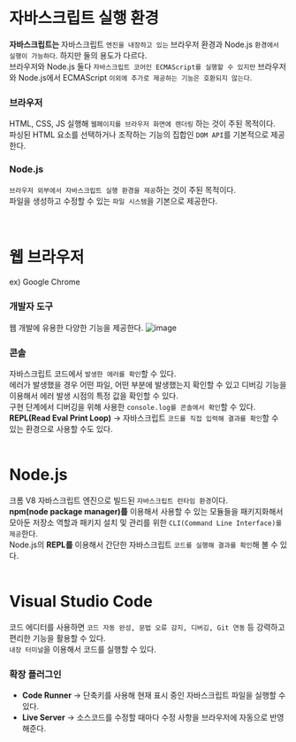 # 자바스크립트 실행 환경

__자바스크립트는__ 자바스크립트 `엔진을 내장하고 있는` 브라우저 환경과 Node.js `환경에서 실행이 가능하다`. 하지만 둘의 용도가 다르다.  
브라우저와 Node.js 둘다 `자바스크립트 코어인 ECMAScript를 실행할 수 있지만` 브라우저와 Node.js에서 ECMAScript `이외에 추가로 제공하는 기능은 호환되지 않는다`. 

### 브라우저
HTML, CSS, JS 실행해 `웹페이지를 브라우저 화면에 렌더링` 하는 것이 주된 목적이다.  
파싱된 HTML 요소를 선택하거나 조작하는 기능의 집합인 `DOM API`를 기본적으로 제공한다.   

### Node.js
`브라우저 외부에서 자바스크립트 실행 환경을 제공`하는 것이 주된 목적이다.  
파일을 생성하고 수정할 수 있는 `파일 시스템`을 기본으로 제공한다.  

<br/>

# 웹 브라우저
ex) Google Chrome

### 개발자 도구
웹 개발에 유용한 다양한 기능을 제공한다.
![image](https://user-images.githubusercontent.com/43084680/166237398-243f9d30-8c37-4d36-a90c-47dc9c45c0d0.png)

### 콘솔
자바스크립트 코드에서 `발생한 에러를 확인`할 수 있다.  
에러가 발생했을 경우 어떤 파일, 어떤 부분에 발생했는지 확인할 수 있고 디버깅 기능을 이용해서 에러 발생 시점의 특정 값을 확인할 수 있다.  
구현 단계에서 디버깅을 위해 사용한 `console.log를 콘솔에서 확인`할 수 있다.  
__REPL(Read Eval Print Loop)__ &rarr; 자바스크립트 `코드를 직접 입력해 결과를 확인`할 수 있는 환경으로 사용할 수도 있다.  
<br/>

# Node.js
크롬 V8 자바스크립트 엔진으로 빌드된 `자바스크립트 런타임 환경`이다.  
__npm(node package manager)를__ 이용해서 사용할 수 있는 모듈들을 패키지화해서 모아둔 저장소 역할과 패키지 설치 및 관리를 위한 `CLI(Command Line Interface)를 제공`한다.  
Node.js의 __REPL를__ 이용해서 간단한 자바스크립트 `코드를 실행해 결과를 확인`해 볼 수 있다.  
<br/>

# Visual Studio Code 
코드 에디터를 사용하면 `코드 자동 완성, 문법 오류 감지, 디버깅, Git 연동` 등 강력하고 편리한 기능을 활용할 수 있다.  
`내장 터미널`을 이용해서 코드를 실행할 수 있다.  

### 확장 플러그인
- **Code Runner** &rarr; 단축키를 사용해 현재 표시 중인 자바스크립트 파일을 실행할 수 있다. 
- **Live Server** &rarr; 소스코드를 수정할 때마다 수정 사항을 브라우저에 자동으로 반영해준다.
